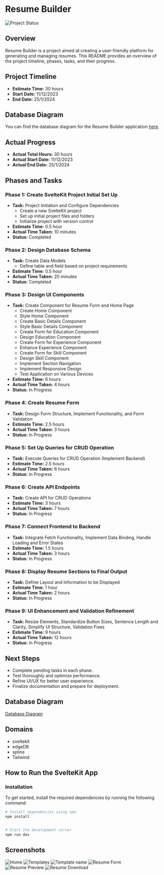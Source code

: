 # Resume Builder

![Project Status](https://img.shields.io/badge/Status-In%20Progress-yellow)

## Overview
Resume Builder is a project aimed at creating a user-friendly platform for generating and managing resumes. This README provides an overview of the project timeline, phases, tasks, and their progress.

## Project Timeline
- **Estimate Time:** 30 hours
- **Start Date:** 11/12/2023
- **End Date:** 25/1/2024

## Database Diagram
You can find the database diagram for the Resume Builder application [here](https://dbdiagram.io/d/Resume-Builder-Application-6571646b56d8064ca08e27ac).

## Actual Progress
- **Actual Total Hours:** 30 hours
- **Actual Start Date:** 11/12/2023
- **Actual End Date:** 25/1/2024

## Phases and Tasks
### Phase 1: Create SvelteKit Project Initial Set Up
- **Task:** Project Initiation and Configure Dependencies
  - Create a new SvelteKit project
  - Set up initial project files and folders
  - Initialize project with version control
- **Estimate Time:** 0.5 hour
- **Actual Time Taken:** 10 minutes
- **Status:** Completed

### Phase 2: Design Database Schema
- **Task:** Create Data Models
  - Define table and field based on project requirements
- **Estimate Time:** 0.5 hour
- **Actual Time Taken:** 20 minutes
- **Status:** Completed

### Phase 3: Design UI Components
- **Task:** Create Component for Resume Form and Home Page
  - Create Home Component
  - Style Home Component
  - Create Basic Details Component
  - Style Basic Details Component
  - Create Form for Education Component
  - Design Education Component
  - Create Form for Experience Component
  - Enhance Experience Component
  - Create Form for Skill Component
  - Design Skill Component
  - Implement Section Navigation
  - Implement Responsive Design
  - Test Application on Various Devices
- **Estimate Time:** 6 hours
- **Actual Time Taken:** 4 hours
- **Status:** In Progress

### Phase 4: Create Resume Form
- **Task:** Design Form Structure, Implement Functionality, and Form Validation
- **Estimate Time:** 2.5 hours
- **Actual Time Taken:** 3 hours
- **Status:** In Progress

### Phase 5: Set Up Queries for CRUD Operation
- **Task:** Execute Queries for CRUD Operation (Implement Backend)
- **Estimate Time:** 2.5 hours
- **Actual Time Taken:** 6 hours
- **Status:** In Progress

### Phase 6: Create API Endpoints
- **Task:** Create API for CRUD Operations
- **Estimate Time:** 3 hours
- **Actual Time Taken:** 7 hours
- **Status:** In Progress

### Phase 7: Connect Frontend to Backend
- **Task:** Integrate Fetch Functionality, Implement Data Binding, Handle Loading and Error States
- **Estimate Time:** 1.5 hours
- **Actual Time Taken:** 3 hours
- **Status:** In Progress

### Phase 8: Display Resume Sections to Final Output
- **Task:** Define Layout and Information to be Displayed
- **Estimate Time:** 1 hour
- **Actual Time Taken:** 2 hours
- **Status:** In Progress

### Phase 9: UI Enhancement and Validation Refinement
- **Task:** Resize Elements, Standardize Button Sizes, Sentence Length and Clarity, Simplify UI Structure, Validation Fixes
- **Estimate Time:** 9 hours
- **Actual Time Taken:** 12 hours
- **Status:** In Progress

## Next Steps
- Complete pending tasks in each phase.
- Test thoroughly and optimize performance.
- Refine UI/UX for better user experience.
- Finalize documentation and prepare for deployment.

## Database Diagram
[Database Diagram](https://dbdiagram.io/d/Resume-Builder-Application-6571646b56d8064ca08e27ac)

## Domains
- sveltekit
- edgeDB
- spline
- Tailwind

## How to Run the SvelteKit App

### Installation

To get started, install the required dependencies by running the following command:

```bash
# Install dependencies using npm
npm install


# Start the development server
npm run dev

```
## Screenshots

![Home](./screenshots/homepage.png)
![Templates](./screenshots/Templatepage.png)
![Template name](./screenshots/templatename.png)
![Resume Form](./screenshots/resumeform.png)
![Resume Preview](./screenshots/Resumepreview.png)
![Resume Download](./screenshots/downloadpage.png)
